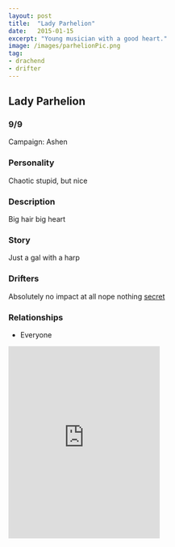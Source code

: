 ```yaml
---
layout: post
title:  "Lady Parhelion"
date:   2015-01-15
excerpt: "Young musician with a good heart."
image: /images/parhelionPic.png
tag:
- drachend
- drifter 
---
```


## Lady Parhelion

### 9/9

Campaign: Ashen

### Personality
Chaotic stupid, but nice

### Description

Big hair big heart

### Story

Just a gal with a harp

### Drifters
Absolutely no impact at all nope nothing
 <a href="https://drifter-handbook.github.io/parhelion9" >secret</a>

### Relationships

- Everyone

<iframe src="https://open.spotify.com/embed/playlist/3wKPkBZEieVdPA9VuyG00o" width="300" height="380" frameborder="0" allowtransparency="true" allow="encrypted-media"></iframe>
